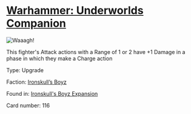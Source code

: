 # [Warhammer: Underworlds Companion](https://guidokessels.github.io/wh-underworlds)

  

![Waaagh!](https://warhammerunderworlds.com/wp-content/uploads/sites/6/2017/12/116_ENG-Waaagh.png)

This fighter's Attack actions with a Range of 1 or 2 have +1 Damage in a phase in which they make a Charge action

Type: Upgrade

Faction: [Ironskull’s Boyz](https://guidokessels.github.io/wh-underworlds/factions/ironskulls-boyz)

Found in: [Ironskull's Boyz Expansion](https://guidokessels.github.io/wh-underworlds/locations/ironskulls-boyz-expansion)

Card number: 116
